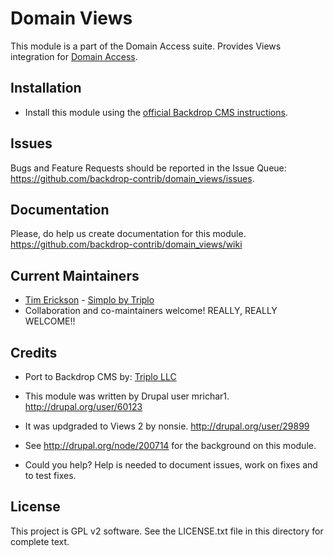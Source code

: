 Domain Views
============
<!--
|<- - - - - - - This line is exactly 80 characters for reference - - - - - - ->|
-->
This module is a part of the Domain Access suite. Provides Views integration for [Domain Access](https://github.com/backdrop-contrib/domain).


Installation
------------
- Install this module using the [official Backdrop CMS instructions](https://backdropcms.org/guide/modules).

Issues
------
Bugs and Feature Requests should be reported in the Issue Queue:
https://github.com/backdrop-contrib/domain_views/issues.

Documentation
-------------------
Please, do help us create documentation for this module. 
https://github.com/backdrop-contrib/domain_views/wiki

Current Maintainers
-------------------

- [Tim Erickson](https://github.com/stpaultim) - [Simplo by Triplo](https://simplo.site/)
- Collaboration and co-maintainers welcome! REALLY, REALLY WELCOME!!

Credits
-------

- Port to Backdrop CMS by: [Triplo LLC](https://www.triplo.co)
- This module was written by Drupal user mrichar1.  http://drupal.org/user/60123
- It was updgraded to Views 2 by nonsie.  http://drupal.org/user/29899

- See http://drupal.org/node/200714 for the background on this module.

- Could you help? Help is needed to document issues, work on fixes and to test fixes.

License
-------

This project is GPL v2 software.
See the LICENSE.txt file in this directory for complete text.
